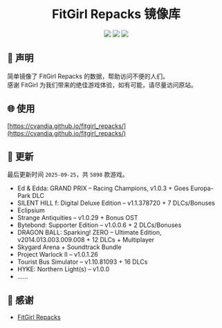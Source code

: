 ﻿<div align="center">

# FitGirl Repacks 镜像库

![](https://count.getloli.com/get/@fitgirl_repacks?theme=booru-lewd)
![](https://img.shields.io/badge/ci-passing-brightgreen.svg?logo=github) ![](https://img.shields.io/badge/license-MIT-brightgreen.svg)

</div>

## 📜 声明
简单镜像了 FitGirl Repacks 的数据，帮助访问不便的人们。  
感谢 FitGirl 为我们带来的绝佳游戏体验，如有可能，请尽量访问原站。

## 🌐 使用
[https://cvandia.github.io/fitgirl_repacks/](https://cvandia.github.io/fitgirl_repacks/)

## 🔄 更新
最后更新时间 `2025-09-25`，共 `5898` 款游戏。
- Ed & Edda: GRAND PRIX – Racing Champions, v1.0.3 + Goes Europa-Park DLC
- SILENT HILL f: Digital Deluxe Edition – v1.1.378720 + 7 DLCs/Bonuses
- Eclipsium
- Strange Antiquities – v1.0.29 + Bonus OST
- Bytebond: Supporter Edition – v1.0.0.6 + 2 DLCs/Bonuses
- DRAGON BALL: Sparking! ZERO – Ultimate Edition, v2014.013.003.009.008 + 12 DLCs + Multiplayer
- Skygard Arena + Soundtrack Bundle
- Project Warlock II – v1.0.1.26
- Tourist Bus Simulator – v1.10.81093 + 16 DLCs
- HYKE: Northern Light(s) – v1.0.0
- ……

## 🙏 感谢
- [FitGirl Repacks](https://fitgirl-repacks.site/)
